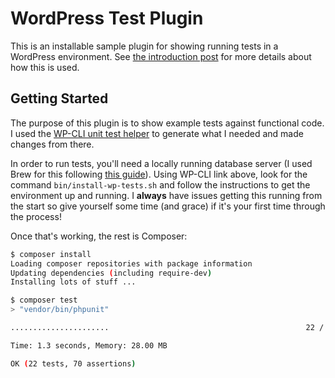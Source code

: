 # WordPress Test Plugin

This is an installable sample plugin for showing running tests in a WordPress environment. See [the introduction post](https://www.joshcanhelp.com/wordpress-unit-testing-tactics/) for more details about how this is used.

## Getting Started

The purpose of this plugin is to show example tests against functional code. I used the [WP-CLI unit test helper](https://make.wordpress.org/cli/handbook/misc/plugin-unit-tests/) to generate what I needed and made changes from there. 

In order to run tests, you'll need a locally running database server (I used Brew for this following [this guide](https://getgrav.org/blog/macos-catalina-apache-mysql-vhost-apc)). Using WP-CLI link above, look for the command `bin/install-wp-tests.sh` and follow the instructions to get the environment up and running. I **always** have issues getting this running from the start so give yourself some time (and grace) if it's your first time through the process!

Once that's working, the rest is Composer:

```bash
$ composer install
Loading composer repositories with package information
Updating dependencies (including require-dev)
Installing lots of stuff ...

$ composer test
> "vendor/bin/phpunit"

......................                                            22 / 22 (100%)

Time: 1.3 seconds, Memory: 28.00 MB

OK (22 tests, 70 assertions)
```